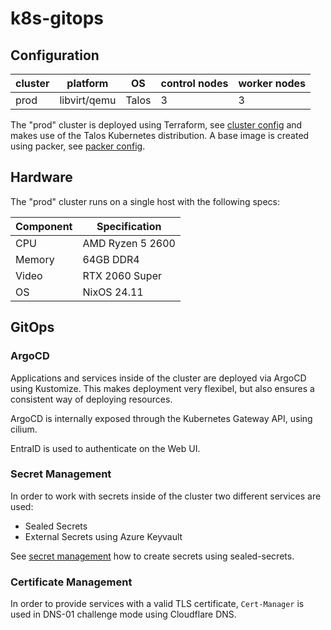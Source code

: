 # k8s-gitops

## Configuration

| cluster | platform     | OS    | control nodes | worker nodes |
| ------- | ------------ | ----- | ------------- | ------------ |
| prod    | libvirt/qemu | Talos | 3             | 3            |

The "prod" cluster is deployed using Terraform, see [cluster config](./clusters/prd/terraform/) and makes use of the Talos Kubernetes distribution. A base image is created using packer, see [packer config](./configs/packer).

## Hardware

The "prod" cluster runs on a single host with the following specs:

| Component | Specification    |
| --------- | ---------------- |
| CPU       | AMD Ryzen 5 2600 |
| Memory    | 64GB DDR4        |
| Video     | RTX 2060 Super   |
| OS        | NixOS 24.11      |

## GitOps

### ArgoCD

Applications and services inside of the cluster are deployed via ArgoCD using Kustomize. This makes deployment very flexibel, but also ensures a consistent way of deploying resources.

ArgoCD is internally exposed through the Kubernetes Gateway API, using cilium.

EntraID is used to authenticate on the Web UI.

### Secret Management

In order to work with secrets inside of the cluster two different services are used:

- Sealed Secrets
- External Secrets using Azure Keyvault

See [secret management](./docs/secret-management.md) how to create secrets using sealed-secrets.

### Certificate Management

In order to provide services with a valid TLS certificate, `Cert-Manager` is used in DNS-01 challenge mode using Cloudflare DNS.
